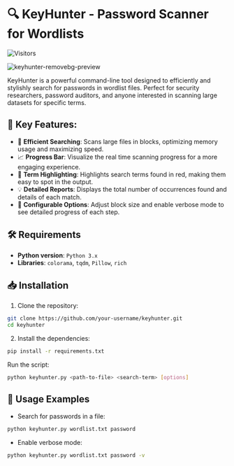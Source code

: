 # 🔍 KeyHunter - Password Scanner for Wordlists

![Visitors](https://api.visitorbadge.io/api/visitors?path=https%3A%2F%2Fgithub.com%2Fgitblanc%2FKeyHunter%2F&label=Total%20visits&labelColor=%23697689&countColor=%23d9e3f0)

![keyhunter-removebg-preview](https://github.com/user-attachments/assets/5dc4b0f6-dec5-4aef-9dba-9ac489f868ff)


KeyHunter is a powerful command-line tool designed to efficiently and stylishly search for passwords in wordlist files. Perfect for security researchers, password auditors, and anyone interested in scanning large datasets for specific terms.

## 🚀 Key Features:

- 🔎 **Efficient Searching**: Scans large files in blocks, optimizing memory usage and maximizing speed.
- 📈 **Progress Bar**: Visualize the real time scanning progress for a more engaging experience.
- 🔴 **Term Highlighting**: Highlights search terms found in red, making them easy to spot in the output.
- 💡 **Detailed Reports**: Displays the total number of occurrences found and details of each match.
- 🔧 **Configurable Options**: Adjust block size and enable verbose mode to see detailed progress of each step.

## 🛠 Requirements

- **Python version**: `Python 3.x`
- **Libraries**: `colorama`, `tqdm`, `Pillow`, `rich`

## 📥 Installation

1. Clone the repository:

```bash
git clone https://github.com/your-username/keyhunter.git
cd keyhunter
```

2. Install the dependencies:

```bash
pip install -r requirements.txt
```
Run the script:

```bash
python keyhunter.py <path-to-file> <search-term> [options]
```

## 📜 Usage Examples
- Search for passwords in a file:

```bash
python keyhunter.py wordlist.txt password
```

- Enable verbose mode:

```bash
python keyhunter.py wordlist.txt password -v
```
